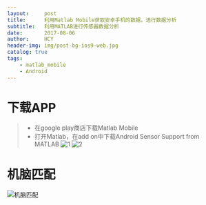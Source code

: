 ```yaml
---
layout:     post
title:      利用Matlab Mobile获取安卓手机的数据，进行数据分析
subtitle:   利用MATLAB进行传感器数据分析
date:       2017-08-06
author:     HCY
header-img: img/post-bg-ios9-web.jpg
catalog: true
tags:
    - matlab_mobile
    - Android
---
```


# 下载APP
>* 在google play商店下载Matlab Mobile
>* 打开Matlab，在add on中下载Android Sensor Support from MATLAB
![1](http://upload-images.jianshu.io/upload_images/3576666-757d27b7e19ff6a6.png?imageMogr2/auto-orient/strip%7CimageView2/2/w/1240)
![2](http://upload-images.jianshu.io/upload_images/3576666-17f8d2b8c5cec30c.png?imageMogr2/auto-orient/strip%7CimageView2/2/w/1240)
# 机脑匹配
![机脑匹配](http://upload-images.jianshu.io/upload_images/3576666-32c0d8f9d531f561.png?imageMogr2/auto-orient/strip%7CimageView2/2/w/1240)
